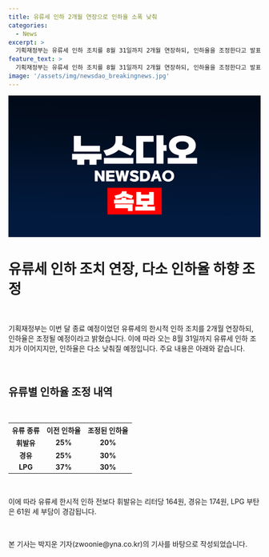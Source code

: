 ```yaml
---
title: 유류세 인하 2개월 연장으로 인하율 소폭 낮춰
categories:
  - News
excerpt: >
  기획재정부는 유류세 인하 조치를 8월 31일까지 2개월 연장하되, 인하율을 조정한다고 발표했습니다. 휘발유 인하율은 25%에서 20%로, 경유와 LPG는 각각 37%에서 30%로 조정됩니다. 이에 따라 휘발유는 리터당 164원, 경유는 174원, LPG는 61원씩 부담이 경감됩니다. (문의: zwoonie@yna.co.kr) #유류세인하 #기름값 #유가
feature_text: >
  기획재정부는 유류세 인하 조치를 8월 31일까지 2개월 연장하되, 인하율을 조정한다고 발표했습니다. 휘발유 인하율은 25%에서 20%로, 경유와 LPG는 각각 37%에서 30%로 조정됩니다. 이에 따라 휘발유는 리터당 164원, 경유는 174원, LPG는 61원씩 부담이 경감됩니다. (문의: zwoonie@yna.co.kr) #유류세인하 #기름값 #유가
image: '/assets/img/newsdao_breakingnews.jpg'
---
```


<p><img src="/assets/img/newsdao_breakingnews.jpg" alt="implanttips 속보" /></p>

<h1>유류세 인하 조치 연장, 다소 인하율 하향 조정</h1>

<p data-ke-size="size16">&nbsp;</p>

<p>기획재정부는 이번 달 종료 예정이었던 유류세의 한시적 인하 조치를 2개월 연장하되, 인하율은 조정될 예정이라고 밝혔습니다. 이에 따라 오는 8월 31일까지 유류세 인하 조치가 이어지지만, 인하율은 다소 낮춰질 예정입니다. 주요 내용은 아래와 같습니다.</p>

<p data-ke-size="size16">&nbsp;</p>

<h2 data-ke-size="size26">유류별 인하율 조정 내역</h2>

<p data-ke-size="size16">&nbsp;</p>

<table>
  <tr>
    <th><b>유류 종류</b></th>
    <th><b>이전 인하율</b></th>
    <th><b>조정된 인하율</b></th>
  </tr>
  <tr>
    <td style="text-align: center; height: 17px;"><b>휘발유</b></td>
    <td style="text-align: center; height: 17px;"><b>25%</b></td>
    <td style="text-align: center; height: 17px;"><b>20%</b></td>
  </tr>
  <tr>
    <td style="text-align: center; height: 17px;"><b>경유</b></td>
    <td style="text-align: center; height: 17px;"><b>25%</b></td>
    <td style="text-align: center; height: 17px;"><b>30%</b></td>
  </tr>
  <tr>
    <td style="text-align: center; height: 17px;"><b>LPG</b></td>
    <td style="text-align: center; height: 17px;"><b>37%</b></td>
    <td style="text-align: center; height: 17px;"><b>30%</b></td>
  </tr>
</table>

<p data-ke-size="size16">&nbsp;</p>

<p>이에 따라 유류세 한시적 인하 전보다 휘발유는 리터당 164원, 경유는 174원, LPG 부탄은 61원 세 부담이 경감됩니다.</p>

<p data-ke-size="size16">&nbsp;</p>

<p>본 기사는 박지운 기자(zwoonie@yna.co.kr)의 기사를 바탕으로 작성되었습니다.</p>

<p data-ke-size="size16">&nbsp;</p>

